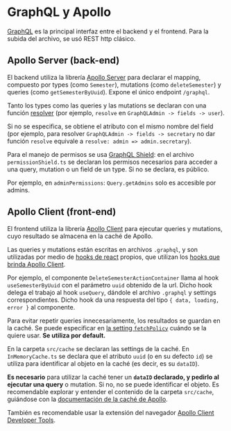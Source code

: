 # GraphQL y Apollo

[GraphQL](https://graphql.org/learn/)
es la principal interfaz entre el backend y el frontend. Para la subida del archivo, se usó REST http clásico.

## Apollo Server (back-end)

El backend utiliza la librería
[Apollo Server](https://www.apollographql.com/docs/apollo-server/)
para declarar el mapping, compuesto por types (como `Semester`),
mutations (como `deleteSemester`) y queries (como `getSemesterByUuid`).
Expone el único endpoint `/graphql`.

Tanto los types como las queries y las mutations se declaran con una función
[resolver](https://www.apollographql.com/docs/apollo-server/data/resolvers/)
(por ejemplo, `resolve` en `GraphQLAdmin -> fields -> user`).

Si no se especifica, se obtiene el atributo con el mismo nombre del field
(por ejemplo, para resolver `GraphQLAdmin -> fields -> secretary`
no dar función `resolve` equivale a `resolve: admin => admin.secretary`).

Para el manejo de permisos se usa
[GraphQL Shield](https://github.com/maticzav/graphql-shield/blob/main/README.md): en el archivo `permissionShield.ts` se declaran los permisos
necesarios para acceder a
una query, mutation o un field de un type. Si no se declara, es público.

Por ejemplo, en `adminPermissions`: `Query.getAdmins` solo es
accesible por admins.

## Apollo Client (front-end)

El frontend utiliza la librería
[Apollo Client](https://www.apollographql.com/docs/react/)
para ejecutar queries y mutations, cuyo resultado se almacena en la caché de Apollo.

Las queries y mutations están escritas en archivos `.graphql`,
y son utilizadas por medio de
[hooks de react](https://reactjs.org/docs/hooks-overview.html)
propios, que utilizan los
[hooks que brinda Apollo Client](https://www.apollographql.com/docs/react/api/react/hooks/).

Por ejemplo, el componente `DeleteSemesterActionContainer` llama al hook
`useSemesterByUuid` con el parámetro `uuid` obtenido de la url.
Dicho hook delega el trabajo al hook `useQuery`,
dándole el archivo `.graphql` y settings correspondientes.
Dicho hook da una respuesta del tipo `{ data, loading, error }` al componente.

Para evitar repetir queries innecesariamente,
los resultados se guardan en la caché.
Se puede especificar en
[la setting `fetchPolicy`](https://www.apollographql.com/docs/react/data/queries/#setting-a-fetch-policy)
cuándo se la quiere usar. **Se utiliza por default.**

En la carpeta `src/cache` se declaran las settings de la caché.
En `InMemoryCache.ts` se declara que el atributo `uuid` (o en su defecto `id`)
se utiliza para identificar al objeto en la caché (es decir, es su `dataID`).

**Es necesario** para utilizar la caché tener un **`dataID` declarado, y pedirlo al
ejecutar una query** o mutation. Si no, no se puede identificar el objeto.
Es recomendable explorar y entender el contenido de la carpeta
`src/cache`, guiándose con la
[documentación de la caché de Apollo](https://www.apollographql.com/docs/react/caching/cache-configuration/).

También es recomendable usar la extensión del navegador
[Apollo Client Developer Tools](https://chrome.google.com/webstore/detail/apollo-client-developer-t/jdkknkkbebbapilgoeccciglkfbmbnfm).
